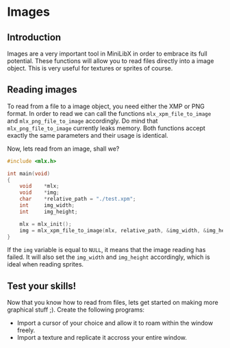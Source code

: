 # Images

## Introduction

Images are a very important tool in MiniLibX in order to embrace its full
potential. These functions will allow you to read files directly into a image
object. This is very useful for textures or sprites of course.

## Reading images

To read from a file to a image object, you need either the XMP or PNG format. In
order to read we can call the functions `mlx_xpm_file_to_image` and
`mlx_png_file_to_image` accordingly. Do mind that `mlx_png_file_to_image`
currently leaks memory. Both functions accept exactly the same parameters and
their usage is identical.

Now, lets read from an image, shall we?

```c
#include <mlx.h>

int	main(void)
{
	void	*mlx;
	void	*img;
	char	*relative_path = "./test.xpm";
	int		img_width;
	int		img_height;

	mlx = mlx_init();
	img = mlx_xpm_file_to_image(mlx, relative_path, &img_width, &img_height);
}
```

If the `img` variable is equal to `NULL`, it means that the image reading has
failed. It will also set the `img_width` and `img_height` accordingly, which
is ideal when reading sprites.

## Test your skills!

Now that you know how to read from files, lets get started on making more
graphical stuff ;). Create the following programs:
- Import a cursor of your choice and allow it to roam within the window freely.
- Import a texture and replicate it accross your entire window.
